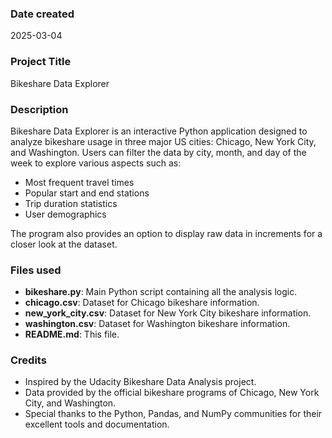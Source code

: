 
### Date created
2025-03-04

### Project Title
Bikeshare Data Explorer

### Description
Bikeshare Data Explorer is an interactive Python application designed to analyze bikeshare usage in three major US cities: Chicago, New York City, and Washington. Users can filter the data by city, month, and day of the week to explore various aspects such as:
- Most frequent travel times
- Popular start and end stations
- Trip duration statistics
- User demographics

The program also provides an option to display raw data in increments for a closer look at the dataset.

### Files used
- **bikeshare.py**: Main Python script containing all the analysis logic.
- **chicago.csv**: Dataset for Chicago bikeshare information.
- **new_york_city.csv**: Dataset for New York City bikeshare information.
- **washington.csv**: Dataset for Washington bikeshare information.
- **README.md**: This file.

### Credits
- Inspired by the Udacity Bikeshare Data Analysis project.
- Data provided by the official bikeshare programs of Chicago, New York City, and Washington.
- Special thanks to the Python, Pandas, and NumPy communities for their excellent tools and documentation.
